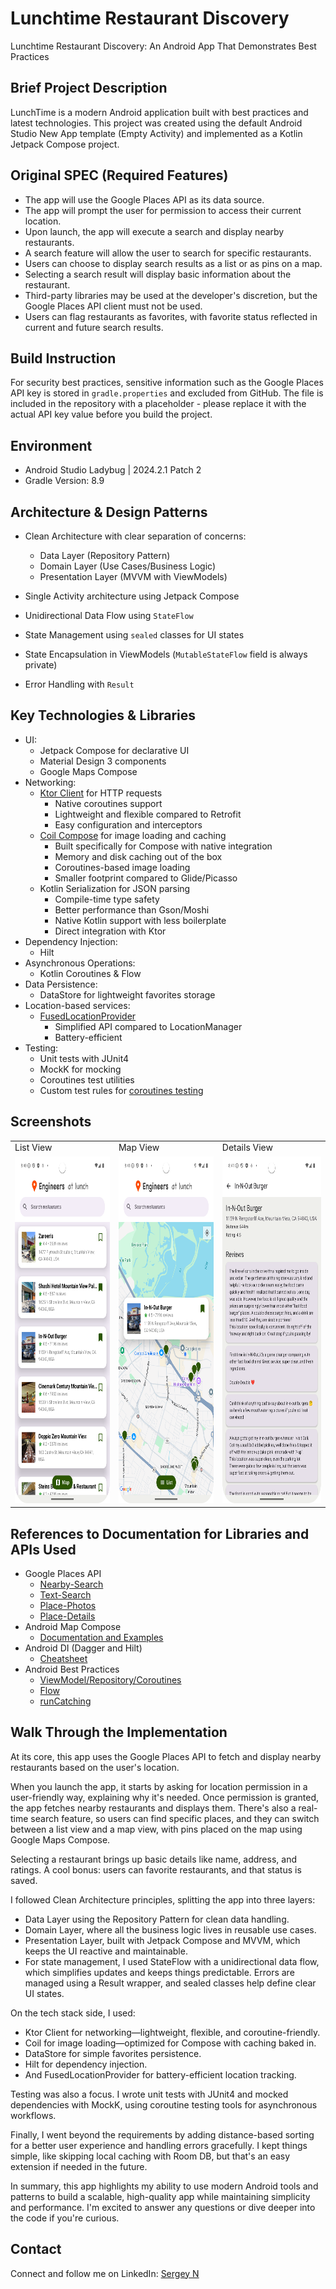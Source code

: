 # Lunchtime Restaurant Discovery

Lunchtime Restaurant Discovery: An Android App That Demonstrates Best Practices

## Brief Project Description

LunchTime is a modern Android application built with best practices and latest technologies. This
project was created using the default Android Studio New App template (Empty Activity) and
implemented as a Kotlin Jetpack Compose project.

## Original SPEC (Required Features)

- The app will use the Google Places API as its data source.
- The app will prompt the user for permission to access their current location.
- Upon launch, the app will execute a search and display nearby restaurants.
- A search feature will allow the user to search for specific restaurants.
- Users can choose to display search results as a list or as pins on a map.
- Selecting a search result will display basic information about the restaurant.
- Third-party libraries may be used at the developer's discretion, but the Google Places API client must not be used.
- Users can flag restaurants as favorites, with favorite status reflected in current and future search results.


## Build Instruction

For security best practices, sensitive information such as the Google Places API key is stored in
`gradle.properties` and excluded from GitHub. The file is included in the repository with a
placeholder - please replace it with the actual API key value before you build the project.

## Environment

- Android Studio Ladybug | 2024.2.1 Patch 2
- Gradle Version: 8.9

## Architecture & Design Patterns

- Clean Architecture with clear separation of concerns:
    - Data Layer (Repository Pattern)
    - Domain Layer (Use Cases/Business Logic)
    - Presentation Layer (MVVM with ViewModels)


- Single Activity architecture using Jetpack Compose
- Unidirectional Data Flow using `StateFlow`
- State Management using `sealed` classes for UI states
- State Encapsulation in ViewModels (`MutableStateFlow` field is always private)
- Error Handling with `Result`

## Key Technologies & Libraries

- UI:
    - Jetpack Compose for declarative UI
    - Material Design 3 components
    - Google Maps Compose 
- Networking:
    - [Ktor Client](https://ktor.io/docs/client-create-and-configure.html#configure-client) for HTTP requests 
      - Native coroutines support
      - Lightweight and flexible compared to Retrofit
      - Easy configuration and interceptors
    - [Coil Compose](https://coil-kt.github.io/coil/compose/) for image loading and caching
      - Built specifically for Compose with native integration
      - Memory and disk caching out of the box
      - Coroutines-based image loading
      - Smaller footprint compared to Glide/Picasso
    - Kotlin Serialization for JSON parsing
      - Compile-time type safety
      - Better performance than Gson/Moshi
      - Native Kotlin support with less boilerplate
      - Direct integration with Ktor
- Dependency Injection:
    - Hilt
- Asynchronous Operations:
    - Kotlin Coroutines & Flow
- Data Persistence:
    - DataStore for lightweight favorites storage
 - Location-based services:
    - [FusedLocationProvider](https://developers.google.com/location-context/fused-location-provider)
      - Simplified API compared to LocationManager
      - Battery-efficient
- Testing:
    - Unit tests with JUnit4
    - MockK for mocking
    - Coroutines test utilities
    - Custom test rules for [coroutines testing](https://developer.android.com/kotlin/coroutines/test)

## Screenshots

<table>
  <tr>
    <td>List View</td>
     <td>Map View</td>
     <td>Details View</td>
  </tr>
  <tr>
    <td><img src="Screenshot_1.png" width=270 height=555></td>
    <td><img src="Screenshot_2.png" width=270 height=555></td>
    <td><img src="Screenshot_3.png" width=270 height=555></td>
  </tr>
 </table>

## References to Documentation for Libraries and APIs Used

- Google Places API
    - [Nearby-Search](https://developers.google.com/maps/documentation/places/web-service/nearby-search)
    - [Text-Search](https://developers.google.com/maps/documentation/places/web-service/text-search)
    - [Place-Photos](https://developers.google.com/maps/documentation/places/web-service/place-photos)
    - [Place-Details](https://developers.google.com/maps/documentation/places/web-service/place-details)
- Android Map Compose
    - [Documentation and Examples](https://github.com/googlemaps/android-maps-compose)
- Android DI (Dagger and Hilt)
    - [Cheatsheet](https://developer.android.com/training/dependency-injection/hilt-cheatsheet)
- Android Best Practices
    - [ViewModel/Repository/Coroutines](https://developer.android.com/kotlin/coroutines/coroutines-best-practices)
    - [Flow](https://developer.android.com/kotlin/flow)
    - [runCatching](https://dev.to/1noshishi/mastering-runcatching-in-kotlin-how-to-avoid-coroutine-cancellation-issues-5go2)


## Walk Through the Implementation

At its core, this app uses the Google Places API to fetch and display nearby restaurants based on the user's location.

When you launch the app, it starts by asking for location permission in a user-friendly way, explaining why it's needed. Once permission is granted, the app fetches nearby restaurants and displays them. There's also a real-time search feature, so users can find specific places, and they can switch between a list view and a map view, with pins placed on the map using Google Maps Compose.

Selecting a restaurant brings up basic details like name, address, and ratings. A cool bonus: users can favorite restaurants, and that status is saved.

I followed Clean Architecture principles, splitting the app into three layers:

- Data Layer using the Repository Pattern for clean data handling.
- Domain Layer, where all the business logic lives in reusable use cases.
- Presentation Layer, built with Jetpack Compose and MVVM, which keeps the UI reactive and maintainable.
- For state management, I used StateFlow with a unidirectional data flow, which simplifies updates and keeps things predictable. Errors are managed using a Result wrapper, and sealed classes help define clear UI states.

On the tech stack side, I used:

- Ktor Client for networking—lightweight, flexible, and coroutine-friendly.
- Coil for image loading—optimized for Compose with caching baked in.
- DataStore for simple favorites persistence.
- Hilt for dependency injection.
- And FusedLocationProvider for battery-efficient location tracking.

Testing was also a focus. I wrote unit tests with JUnit4 and mocked dependencies with MockK, using coroutine testing tools for asynchronous workflows.

Finally, I went beyond the requirements by adding distance-based sorting for a better user experience and handling errors gracefully. I kept things simple, like skipping local caching with Room DB, but that's an easy extension if needed in the future.

In summary, this app highlights my ability to use modern Android tools and patterns to build a scalable, high-quality app while maintaining simplicity and performance. I'm excited to answer any questions or dive deeper into the code if you're curious.

## Contact

Connect and follow me on LinkedIn: [Sergey N](https://www.linkedin.com/in/sergey-neskoromny/)